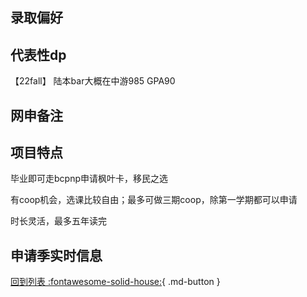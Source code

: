 ## 录取偏好

## 代表性dp
【22fall】 陆本bar大概在中游985 GPA90
## 网申备注

## 项目特点
毕业即可走bcpnp申请枫叶卡，移民之选

有coop机会，选课比较自由；最多可做三期coop，除第一学期都可以申请

时长灵活，最多五年读完
## 申请季实时信息

[回到列表 :fontawesome-solid-house:](选校梯度.md){ .md-button }

